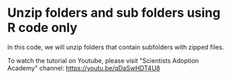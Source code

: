 # Unzip folders and sub folders using R code only
In this code, we will unzip folders that contain subfolders with zipped files. 

To watch the tutorial on Youtube, please visit "Scientists Adoption Academy" channel:
https://youtu.be/qDaSwHDT4U8
